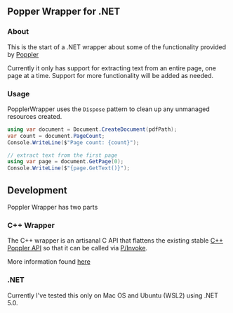 ## Popper Wrapper for .NET

### About

This is the start of a .NET wrapper about some of the functionality provided
by [Poppler](https://poppler.freedesktop.org/)

Currently it only has support for extracting text from an entire page, one page at a time. 
Support for more functionality will be added as needed. 

### Usage

PopplerWrapper uses the `Dispose` pattern to clean up any unmanaged resources created.

```csharp
using var document = Document.CreateDocument(pdfPath);
var count = document.PageCount;
Console.WriteLine($"Page count: {count}");

// extract text from the first page
using var page = document.GetPage(0);
Console.WriteLine($"{page.GetText()}");
```

## Development

Poppler Wrapper has two parts

### C++ Wrapper

The C++ wrapper is an artisanal C API that flattens the existing stable [C++ Poppler API](https://poppler.freedesktop.org/api/cpp/) so that it can be called via [P/Invoke](https://docs.microsoft.com/en-us/dotnet/standard/native-interop/pinvoke).

More information found [here](./poppler-wrapper/README.md)

### .NET 

Currently I've tested this only on Mac OS and Ubuntu (WSL2) using .NET 5.0.

